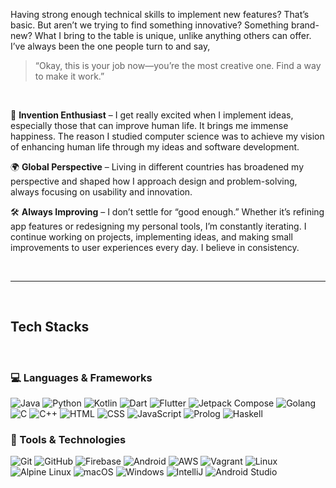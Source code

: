 Having strong enough technical skills to implement new features? That’s basic.
But aren’t we trying to find something innovative? Something brand-new?
What I bring to the table is unique, unlike anything others can offer.
I’ve always been the one people turn to and say, 
> “Okay, this is your job now—you’re the most creative one. Find a way to make it work.”

<br>

📱 **Invention Enthusiast** – I get really excited when I implement ideas, especially those that can improve human life. It brings me immense happiness. The reason I studied computer science was to achieve my vision of enhancing human life through my ideas and software development.

🌍 **Global Perspective** – Living in different countries has broadened my perspective and shaped how I approach design and problem-solving, always focusing on usability and innovation.

🛠 **Always Improving** – I don’t settle for “good enough.” Whether it’s refining app features or redesigning my personal tools, I’m constantly iterating. I continue working on projects, implementing ideas, and making small improvements to user experiences every day. I believe in consistency.

<br>

---

<br>

## Tech Stacks

<br>

### 💻 Languages & Frameworks 

![Java](https://img.shields.io/badge/Java-%23ED8B00.svg?style=for-the-badge&logo=java&logoColor=white&labelColor=3ea1b5&fontWeight=bold)
![Python](https://img.shields.io/badge/Python-%233776AB.svg?style=for-the-badge&logo=python&logoColor=fabf0c)
![Kotlin](https://img.shields.io/badge/Kotlin-%238b4fe0.svg?style=for-the-badge&logo=kotlin&logoColor=ff9729)
![Dart](https://img.shields.io/badge/Dart-%230366a8.svg?style=for-the-badge&logo=dart&logoColor=5ebeff)
![Flutter](https://img.shields.io/badge/Flutter-%234eb0f2.svg?style=for-the-badge&logo=flutter&logoColor=02569B)
![Jetpack Compose](https://img.shields.io/badge/Jetpack%20Compose-%233eb051.svg?style=for-the-badge&logo=jetpack-compose&logoColor=434dd9)
![Golang](https://img.shields.io/badge/Golang-%2300ADD8.svg?style=for-the-badge&logo=go&logoColor=f5d9ba)
![C](https://img.shields.io/badge/C-%2300599C.svg?style=for-the-badge&logo=c&logoColor=b3d3e8)
![C++](https://img.shields.io/badge/C++-%2300599C.svg?style=for-the-badge&logo=c%2B%2B&logoColor=b3d3e8)
![HTML](https://img.shields.io/badge/HTML-%23E34F26.svg?style=for-the-badge&logo=html5&logoColor=white)
![CSS](https://img.shields.io/badge/CSS-%231572B6.svg?style=for-the-badge&logo=css3&logoColor=white)
![JavaScript](https://img.shields.io/badge/JavaScript-%23333634.svg?style=for-the-badge&logo=javascript&logoColor=F7DF1E)
![Prolog](https://img.shields.io/badge/Prolog-%23fa530c.svg?style=for-the-badge&logoColor=white&labelColor=fa530c&fontWeight=bold)
![Haskell](https://img.shields.io/badge/Haskell-%235D4F85.svg?style=for-the-badge&logo=haskell&logoColor=d8b6f0)


### 🧪 Tools & Technologies 

![Git](https://img.shields.io/badge/Git-%23f0ede1.svg?style=for-the-badge&logo=git&logoColor=F05032)
![GitHub](https://img.shields.io/badge/GitHub-%23333634.svg?style=for-the-badge&logo=github&logoColor=f0ede1)
![Firebase](https://img.shields.io/badge/Firebase-%23f76d11.svg?style=for-the-badge&logo=firebase&logoColor=FCC624)
![Android](https://img.shields.io/badge/Android-%2334A853.svg?style=for-the-badge&logo=android&logoColor=white)
![AWS](https://img.shields.io/badge/AWS-%23232F3E.svg?style=for-the-badge&logo=amazonwebservices&logoColor=FF9900)
![Vagrant](https://img.shields.io/badge/Vagrant-%23a8c8f0.svg?style=for-the-badge&logo=vagrant&logoColor=1d59db)
![Linux](https://img.shields.io/badge/Linux-%23FCC624.svg?style=for-the-badge&logo=linux&logoColor=333634)
![Alpine Linux](https://img.shields.io/badge/alpine%20Linux-%230D597F.svg?style=for-the-badge&logo=alpinelinux&logoColor=)
![macOS](https://img.shields.io/badge/mac%20OS-%23999999.svg?style=for-the-badge&logo=apple&logoColor=white)
![Windows](https://img.shields.io/badge/Windows-%232740ba.svg?style=for-the-badge&logo=windows&logoColor=white)
![IntelliJ](https://img.shields.io/badge/intelliJ-%23f01d67.svg?style=for-the-badge&logo=intellijidea&logoColor=7d99f0)
![Android Studio](https://img.shields.io/badge/Android%20studio-%230d89e0.svg?style=for-the-badge&logo=androidstudio&logoColor=3DDC84)


